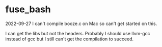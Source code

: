 # fuse_bash

2022-09-27 I can't compile booze.c on Mac so can't get started on this.

I can get the libs but not the headers. Probably I should use llvm-gcc instead of gcc but I still can't get the compilation to succeed.
